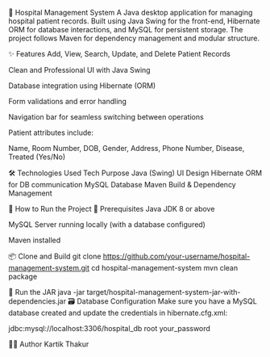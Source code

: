🏥 Hospital Management System
A Java desktop application for managing hospital patient records. Built using Java Swing for the front-end, Hibernate ORM for database interactions, and MySQL for persistent storage. The project follows Maven for dependency management and modular structure.

✨ Features
Add, View, Search, Update, and Delete Patient Records

Clean and Professional UI with Java Swing

Database integration using Hibernate (ORM)

Form validations and error handling

Navigation bar for seamless switching between operations

Patient attributes include:

Name, Room Number, DOB, Gender, Address, Phone Number, Disease, Treated (Yes/No)

🛠️ Technologies Used
Tech	Purpose
Java (Swing)	UI Design
Hibernate	ORM for DB communication
MySQL	Database
Maven	Build & Dependency Management

🚀 How to Run the Project
🔧 Prerequisites
Java JDK 8 or above

MySQL Server running locally (with a database configured)

Maven installed

📦 Clone and Build
git clone https://github.com/your-username/hospital-management-system.git
cd hospital-management-system
mvn clean package

🏃 Run the JAR
java -jar target/hospital-management-system-jar-with-dependencies.jar
🗃️ Database Configuration
Make sure you have a MySQL database created and update the credentials in hibernate.cfg.xml:

<property name="connection.url">jdbc:mysql://localhost:3306/hospital_db</property>
<property name="connection.username">root</property>
<property name="connection.password">your_password</property>

🙋‍♂️ Author
Kartik Thakur
